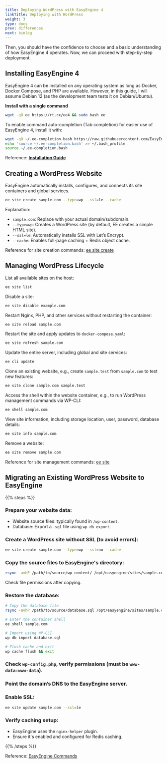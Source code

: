 ```yaml
---
title: Deploying WordPress with EasyEngine 4
linkTitle: Deploying with WordPress
weight: 3
type: docs
prev: differences
next: binlog
---
```


Then, you should have the confidence to choose and a basic understanding of how EasyEngine 4 operates. Now, we can proceed with step-by-step deployment.  

## Installing EasyEngine 4  

EasyEngine 4 can be installed on any operating system as long as Docker, Docker Compose, and PHP are available. However, in this guide, I will assume Debian 12 (as the development team tests it on Debian/Ubuntu).  

**Install with a single command**

```bash
wget -qO ee https://rt.cx/ee4 && sudo bash ee
```  

To enable command auto-completion (Tab completion) for easier use of EasyEngine 4, install it with:  

```bash
wget -qO ~/.ee-completion.bash https://raw.githubusercontent.com/EasyEngine/easyengine/master/utils/ee-completion.bash
echo 'source ~/.ee-completion.bash' >> ~/.bash_profile
source ~/.ee-completion.bash
```  

Reference: [**Installation Guide**](https://easyengine.io/handbook/install/)  

## Creating a WordPress Website  

EasyEngine automatically installs, configures, and connects its site containers and global services.  

```bash
ee site create sample.com --type=wp --ssl=le --cache
```  

Explanation:  
- `sample.com`: Replace with your actual domain/subdomain.  
- `--type=wp`: Creates a WordPress site (by default, EE creates a simple HTML site).  
- `--ssl=le`: Automatically installs SSL with Let’s Encrypt.  
- `--cache`: Enables full-page caching + Redis object cache.  

Reference for site creation commands: [ee site create](https://easyengine.io/commands/site/create/)  

## Managing WordPress Lifecycle  

List all available sites on the host:  

```bash
ee site list
```  

Disable a site:  

   ```bash
   ee site disable example.com
   ```  

Restart Nginx, PHP, and other services without restarting the container:  

```bash
ee site reload sample.com
```  

Restart the site and apply updates to `docker-compose.yaml`:  

```bash
ee site refresh sample.com
```  

Update the entire server, including global and site services:  

```bash
ee cli update
```  

Clone an existing website, e.g., create `sample.test` from `sample.com` to test new features:  

```bash
ee site clone sample.com sample.test
```  

Access the shell within the website container, e.g., to run WordPress management commands via WP-CLI:  

```bash
ee shell sample.com
```  

View site information, including storage location, user, password, database details:  

```bash
ee site info sample.com
```  

Remove a website:  

```bash
ee site remove sample.com
```  

Reference for site management commands: [ee site](https://easyengine.io/commands/site/)  

## Migrating an Existing WordPress Website to EasyEngine  

{{% steps %}}

### Prepare your website data:
- Website source files: typically found in `/wp-content`.  
- Database: Export a `.sql` file using `wp db export`.  

### Create a WordPress site without SSL (to avoid errors):

```bash
ee site create sample.com --type=wp --ssl=no --cache
   ```  

### Copy the source files to EasyEngine's directory:

```bash
rsync -avhP /path/to/source/wp-content/ /opt/easyengine/sites/sample.com/app/htdocs/wp-content/
```  

Check file permissions after copying.  

### Restore the database: 

```bash
# Copy the database file
rsync -avhP /path/to/source/database.sql /opt/easyengine/sites/sample.com/app/htdocs/

# Enter the container shell
ee shell sample.com

# Import using WP-CLI
wp db import database.sql

# Flush cache and exit
wp cache flush && exit
```  

### Check `wp-config.php`, verify permissions (must be `www-data:www-data`).

### Point the domain’s DNS to the EasyEngine server.

### Enable SSL: 

```bash
ee site update sample.com --ssl=le
```  

### Verify caching setup:
- EasyEngine uses the `nginx-helper` plugin.  
- Ensure it's enabled and configured for Redis caching.  

{{% /steps %}}

Reference: [EasyEngine Commands](https://easyengine.io/commands/)